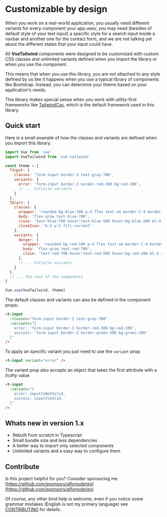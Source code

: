 # Customizable by design

When you work on a real-world application, you usually need different variants for every component your app uses; you may need (besides of default style of your text input) a specific style for a search input inside a navbar and another one for the contact form, and we are not talking yet about the different states that your input could have.

All **VueTailwind** components were designed to be customized with custom CSS classes and unlimited variants defined when you import the library or when you use the component.

This means that when you use this library, you are not attached to any style defined by us like it happens when you use a typical library of components like Bootstrap. Instead, you can determine your theme based on your application's needs.

This library makes special sense when you work with utility-first frameworks like [TailwindCss](https://tailwindcss.com), which is the default framework used in this library.

## Quick start

Here is a small example of how the classes and variants are defined when you import this library:

```js
import Vue from 'vue'
import VueTailwind from 'vue-tailwind'

const theme = {
  TInput: {
    classes: 'form-input border-2 text-gray-700',
    variants: {
      error: 'form-input border-2 border-red-300 bg-red-100',
      // ... Infinite variants
    }
  },
  TAlert: {
    classes: {
      wrapper: 'rounded bg-blue-100 p-4 flex text-sm border-l-4 border-blue-500',
      body: 'flex-grow text-blue-700',
      close: 'text-blue-700 hover:text-blue-500 hover:bg-blue-200 ml-4 rounded',
      closeIcon: 'h-5 w-5 fill-current'
    },
    variants: {
      danger: {
        wrapper: 'rounded bg-red-100 p-4 flex text-sm border-l-4 border-red-500',
        body: 'flex-grow text-red-700',
        close: 'text-red-700 hover:text-red-500 hover:bg-red-200 ml-4 rounded'
      },
      // ... Infinite variants
    }
  },
  // ... The rest of the components
}

Vue.use(VueTailwind, theme)
```

The default classes and variants can also be defined in the component props:

```html
<t-input
  :classes="form-input border-2 text-gray-700"
  :variants="{
    error: 'form-input border-2 border-red-300 bg-red-100',
    success: 'form-input border-2 border-green-300 bg-green-100'
  }"
/>
```

To apply an specific variant you just need to use the `variant` prop:

```html
<t-input variant="error" />
```

The variant prop also accepts an object that takes the first attribute with a _truthy_ value

```html
<t-input
  :variant="{
    error: inputIsNotValid,
    success: inputIsValid,
  }"
/>
```

## Whats new in version 1.x

- Rebuilt from scratch in Typescript
- Small bundle size and less dependencies
- A better way to import only selected components
- Unlimited variants and a easy way to configure them


## Contribute

Is this project helpful for you? Consider sponsoring me [https://github.com/sponsors/alfonsobries](https://github.com/sponsors/alfonsobries)

Of course, any other kind help is welcome, even if you notice some grammar mistakes (English is not my primary language) see [CONTRIBUTING](https://github.com/alfonsobries/vue-tailwind/blob/master/CONTRIBUTING.md) for details.
